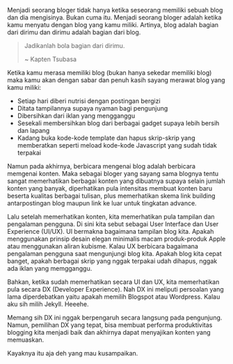 Menjadi seorang bloger tidak hanya ketika seseorang memiliki sebuah blog dan dia mengisinya. Bukan cuma itu. Menjadi seorang bloger adalah ketika kamu menyatu dengan blog yang kamu miliki. Artinya, blog adalah bagian dari dirimu dan dirimu adalah bagian dari blog.

> Jadikanlah bola bagian dari dirimu.
> 
> ~ Kapten Tsubasa

Ketika kamu merasa memiliki blog (bukan hanya sekedar memiliki blog) maka kamu akan dengan sabar dan penuh kasih sayang merawat blog yang kamu miliki:

- Setiap hari diberi nutrisi dengan postingan bergizi
- Ditata tampilannya supaya nyaman bagi pengunjung
- Dibersihkan dari iklan yang mengganggu
- Sesekali membersihkan blog dari berbagai gadget supaya lebih bersih dan lapang
- Kadang buka kode-kode template dan hapus skrip-skrip yang memberatkan seperti meload kode-kode Javascript yang sudah tidak terpakai

Namun pada akhirnya, berbicara mengenai blog adalah berbicara memgenai konten. Maka sebagai bloger yang sayang sama blognya tentu sangat memerhatikan berbagai konten yang dibuatnya supaya selain jumlah konten yang banyak, diperhatikan pula intensitas membuat konten baru beserta kualitas berbagai tulisan, plus memerhatikan skema link building antarpostingan blog maupun link ke luar untuk tingkatan advance.

Lalu setelah memerhatikan konten, kita memerhatikan pula tampilan dan pengalaman pengguna. Di sini kita sebut sebagai User Interface dan User Experience (UI/UX). UI bermakna bagaimana tampilan blog kita. Apakah menggunakan prinsip desain elegan minimalis macam produk-produk Apple atau menggunakan aliran kubisme. Kalau UX berbicara bagaimana pengalaman pengguna saat mengunjungi blog kita. Apakah blog kita cepat banget, apakah berbagai skrip yang nggak terpakai udah dihapus, nggak ada iklan yang memgganggu.

Bahkan, ketika sudah memerhatikan secara UI dan UX, kita memerhatikan pula secara DX (Developer Experience). Nah DX ini meliputi persoalan yang lama diperdebatkan yaitu apakah memilih Blogspot atau Wordpress. Kalau aku sih milih Jekyll. Heeehe.

Memang sih DX ini nggak berpengaruh secara langsung pada pengunjung. Namun, pemilihan DX yang tepat, bisa membuat performa produktivitas blogging kita menjadi baik dan akhirnya dapat menyajikan konten yang memuaskan.

Kayaknya itu aja deh yang mau kusampaikan.